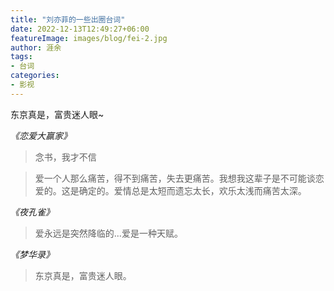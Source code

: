 ```yaml
---
title: "刘亦菲的一些出圈台词"
date: 2022-12-13T12:49:27+06:00
featureImage: images/blog/fei-2.jpg
author: 涯余
tags:
- 台词
categories:
- 影视
---
```


东京真是，富贵迷人眼~


<!--more-->


*《恋爱大赢家》*

> 念书，我才不信



> 爱一个人那么痛苦，得不到痛苦，失去更痛苦。我想我这辈子是不可能谈恋爱的。这是确定的。爱情总是太短而遗忘太长，欢乐太浅而痛苦太深。


*《夜孔雀》*

> 爱永远是突然降临的...爱是一种天赋。


*《梦华录》*

> 东京真是，富贵迷人眼。
